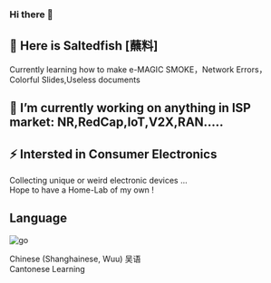 ### Hi there 👋

<!--
**NorthernLights-1/NorthernLights-1** is a ✨ _special_ ✨ repository because its `README.md` (this file) appears on your GitHub profile.

Here are some ideas to get you started:

- 🔭 I’m currently working on ...
- 🌱 I’m currently learning ...
- 👯 I’m looking to collaborate on ...
- 🤔 I’m looking for help with ...
- 💬 Ask me about ...
- 📫 How to reach me: ...
- 😄 Pronouns: ...
- ⚡ Fun fact: ...
-->


## 💬 Here is Saltedfish [蘸料]
Currently learning how to make e-MAGIC SMOKE，Network Errors，Colorful Slides,Useless documents

## 🔭 I’m currently working on anything in ISP market: NR,RedCap,IoT,V2X,RAN.....

## ⚡ Intersted in Consumer Electronics
Collecting unique or weird electronic devices ...  
Hope to have a Home-Lab of my own ! 


## Language
![go](https://img.shields.io/badge/Go-1.20-blue?logo=go%20%22go%22)

Chinese (Shanghainese, Wuu)	吴语   
Cantonese  Learning


